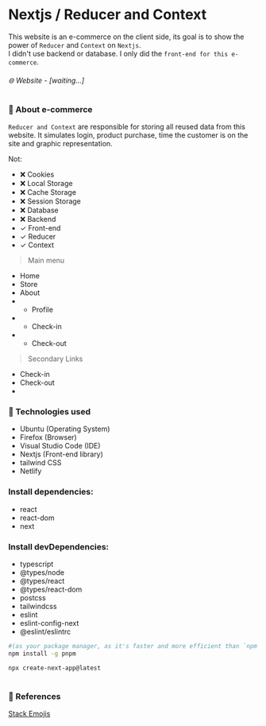 # Nextjs / Reducer and Context
This website is an e-commerce on the client side, its goal is to show the power of `Reducer` and `Context` on `Nextjs`.  
I didn't use backend or database. I only did the `front-end for this e-commerce`.

###### 🌐 Website - [waiting...]
#
### 🛒 About e-commerce
`Reducer and Context` are responsible for storing all reused data from this website.
It simulates login, product purchase, time the customer is on the site and graphic representation.

Not:
- ❌ Cookies
- ❌ Local Storage
- ❌ Cache Storage
- ❌ Session Storage
- ❌ Database
- ❌ Backend
- ✓  Front-end
- ✓  Reducer
- ✓  Context

> Main menu
- Home
- Store
- About
- - Profile
- - Check-in
- - Check-out
> Secondary Links
- Check-in
- Check-out
- 

### 🚀 Technologies used
- Ubuntu (Operating System)
- Firefox (Browser)
- Visual Studio Code (IDE)
- Nextjs (Front-end library)
- tailwind CSS
- Netlify

### Install dependencies:
- react
- react-dom
- next

### Install devDependencies:
- typescript
- @types/node
- @types/react
- @types/react-dom
- postcss
- tailwindcss
- eslint
- eslint-config-next
- @eslint/eslintrc


```bash pnpm
#(as your package manager, as it's faster and more efficient than `npm` or `yarn`.)
npm install -g pnpm
```

```bash
npx create-next-app@latest
```

#
### 🔗 References
[Stack Emojis](https://emojidb.org/stack-emojis)
